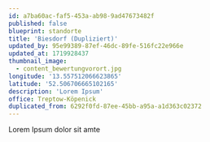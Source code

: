 ```yaml
---
id: a7ba60ac-faf5-453a-ab98-9ad47673482f
published: false
blueprint: standorte
title: 'Biesdorf (Dupliziert)'
updated_by: 95e99389-87ef-46dc-89fe-516fc22e966e
updated_at: 1719928437
thumbnail_image:
  - content_bewertungvorort.jpg
longitude: '13.557512066623865'
latitude: '52.506706665102165'
description: 'Lorem Ipsum'
office: Treptow-Köpenick
duplicated_from: 6292f0fd-87ee-45bb-a95a-a1d363c02372
---
```

Lorem Ipsum dolor sit amte
